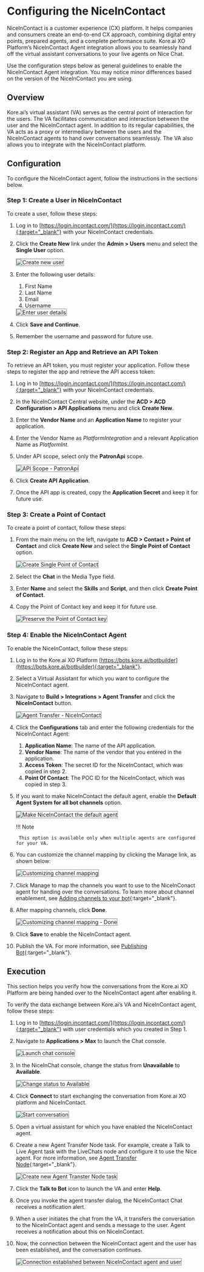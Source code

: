 # Configuring the NiceInContact

NiceInContact is a customer experience (CX) platform. It helps companies and consumers create an end-to-end CX approach, combining digital entry points, prepared agents, and a complete performance suite. Kore.ai XO Platform’s NiceInContact Agent integration allows you to seamlessly hand off the virtual assistant conversations to your live agents on Nice Chat.

Use the configuration steps below as general guidelines to enable the NiceInContact Agent integration. You may notice minor differences based on the version of the NiceInContact you are using.


## Overview

Kore.ai’s virtual assistant (VA) serves as the central point of interaction for the users. The VA facilitates communication and interaction between the user and the NiceInContact agent. In addition to its regular capabilities, the VA acts as a proxy or intermediary between the users and the NiceInContact agents to hand over conversations seamlessly. The VA also allows you to integrate with the NiceInContact platform.


## Configuration

To configure the NiceInContact agent, follow the instructions in the sections below.


### Step 1: Create a User in NiceInContact

To create a user, follow these steps:

1. Log in to [https://login.incontact.com/](https://login.incontact.com/){:target="_blank"} with your NiceInContact credentials.
2. Click the **Create New** link under the **Admin > Users** menu and select the **Single User** option.

    <img src="../images/configuring-the-niceincontact-img1.png" alt="Create new user" title="Create new user" style="border: 1px solid gray;">

3. Enter the following user details:
    1. First Name
    2. Last Name
    3. Email
    4. Username

    <img src="../images/configuring-the-niceincontact-img2.png" alt="Enter user details" title="Enter user details" style="border: 1px solid gray;">

4. Click **Save and Continue**.
5. Remember the username and password for future use.


### Step 2: Register an App and Retrieve an API Token

To retrieve an API token, you must register your application. Follow these steps to register the app and retrieve the API access token:

1. Log in to [https://login.incontact.com/](https://login.incontact.com/){:target="_blank"} with your NiceInContact credentials.
2. In the NiceInContact Central website, under the **ACD > ACD Configuration > API Applications** menu and click **Create New**.
3. Enter the **Vendor Name** and an **Application Name** to register your application.
4. Enter the Vendor Name as _PlatformIntegration_ and a relevant Application Name as _PlatformInt_.
5. Under API scope, select only the **PatronApi** scope.

    <img src="../images/configuring-the-niceincontact-img3.png" alt="API Scope - PatronApi" title="API Scope - PatronApi" style="border: 1px solid gray;">

6. Click **Create API Application**.
7. Once the API app is created, copy the **Application Secret** and keep it for future use.


### Step 3: Create a Point of Contact

To create a point of contact, follow these steps:

1. From the main menu on the left, navigate to **ACD > Contact > Point of Contact** and click **Create New** and select the **Single Point of Contact** option.

    <img src="../images/configuring-the-niceincontact-img4.png" alt="Create Single Point of Contact" title="Create Single Point of Contact" style="border: 1px solid gray;">

2. Select the **Chat** in the Media Type field.
3. Enter **Name** and select the **Skills** and **Script**, and then click **Create Point of Contact**.
4. Copy the Point of Contact key and keep it for future use.

    <img src="../images/configuring-the-niceincontact-img5.png" alt="Preserve the Point of Contact key" title="Preserve the Point of Contact key" style="border: 1px solid gray;">


### Step 4: Enable the NiceInContact Agent

To enable the NiceInContact, follow these steps:

1. Log in to the Kore.ai XO Platform [https://bots.kore.ai/botbuilder](https://bots.kore.ai/botbuilder){:target="_blank"}.
2. Select a Virtual Assistant for which you want to configure the NiceInContact agent.
3. Navigate to **Build > Integrations > Agent Transfer** and click the **NiceInContact** button.

    <img src="../images/configuring-the-niceincontact-img6.png" alt="Agent Transfer - NiceInContact" title="Agent Transfer - NiceInContact" style="border: 1px solid gray;">

4. Click the **Configurations** tab and enter the following credentials for the NiceInContact Agent:
    1. **Application Name**: The name of the API application.
    2. **Vendor Name**: The name of the vendor that you entered in the application.
    3. **Access Token**: The secret ID for the NiceInContact, which was copied in step 2.
    4. **Point Of Contact**: The POC ID for the NiceInContact, which was copied in step 3.

5. If you want to make NiceInContact the default agent, enable the **Default Agent System for all bot channels** option.

    <img src="../images/configuring-the-niceincontact-img7.png" alt="Make NiceInContact the default agent" title="Make NiceInContact the default agent" style="border: 1px solid gray;">

    !!! Note
    
        This option is available only when multiple agents are configured for your VA.

6. You can customize the channel mapping by clicking the Manage link, as shown below:

    <img src="../images/configuring-the-niceincontact-img8.png" alt="Customizing channel mapping" title="Customizing Channle mapping" style="border: 1px solid gray;">

7. Click Manage to map the channels you want to use to the NiceInConact agent for handing over the conversations. To learn more about channel enablement, see [Adding channels to your bot](../../../../channels/adding-channels-to-your-bot/){:target="_blank"}.
8. After mapping channels, click **Done**.

    <img src="../images/configuring-the-niceincontact-img9.png" alt="Customizing channel mapping - Done" title="Customizing Channle mapping - Done" style="border: 1px solid gray;">

9. Click **Save** to enable the NiceInContact agent.
10. Publish the VA. For more information, see [Publishing Bot](../../../../deploy/publishing-bot/){:target="_blank"}.


## Execution

This section helps you verify how the conversations from the Kore.ai XO Platform are being handed over to the NiceInContact agent after enabling it.

To verify the data exchange between Kore.ai’s VA and NiceInContact agent, follow these steps:

1. Log in to [https://login.incontact.com/](https://login.incontact.com/){:target="_blank"} with user credentials which you created in Step 1.
2. Navigate to **Applications > Max** to launch the Chat console.

    <img src="../images/configuring-the-niceincontact-img10.png" alt="Launch chat console" title="Launch chat console" style="border: 1px solid gray;">

3. In the NiceInChat console, change the status from **Unavailable** to **Available**.

    <img src="../images/configuring-the-niceincontact-img11.png" alt="Change status to Available" title="Change status to Available" style="border: 1px solid gray;">

4. Click **Connect** to start exchanging the conversation from Kore.ai XO platform and NiceInContact.

    <img src="../images/configuring-the-niceincontact-img12.png" alt="Start conversation" title="Start conversation" style="border: 1px solid gray;">

5. Open a virtual assistant for which you have enabled the NiceInContact agent.
6. Create a new Agent Transfer Node task. For example, create a Talk to Live Agent task with the LiveChats node and configure it to use the Nice agent. For more information, see [Agent Transfer Node](../../../../automation/use-cases/dialogs/node-types/working-with-the-agent-transfer-node){:target="_blank"}.

    <img src="../images/configuring-the-niceincontact-img13.png" alt="Create new Agent Transter Node task" title="Create new Agent Transter Node task" style="border: 1px solid gray;">

7. Click the **Talk to Bot** icon to launch the VA and enter **Help**.
8. Once you invoke the agent transfer dialog, the NiceInContact Chat receives a notification alert.
9. When a user initiates the chat from the VA, it transfers the conversation to the NiceInContact agent and sends a message to the user. Agent receives a notification about this on NiceInContact.
10. Now, the connection between the NiceInContact agent and the user has been established, and the conversation continues.

    <img src="../images/configuring-the-niceincontact-img14.png" alt="Connection established between NiceInContact agent and user" title="Connection established between NiceInContact agent and user" style="border: 1px solid gray;">